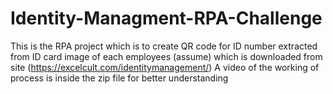 # Identity-Managment-RPA-Challenge
This is the RPA project which is to create QR code for ID number extracted from ID card image of each employees (assume) which is downloaded from site (https://excelcult.com/identitymanagement/) 
A video of the working of process is inside the zip file for better understanding
